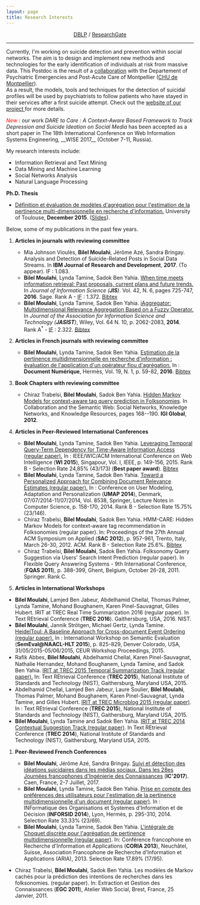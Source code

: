 ```yaml
---
layout: page
title: Research Interests
---
```


<div align="center">
<a href="http://dblp.uni-trier.de/pers/hd/m/Moulahi:Bilel" target="_blank">DBLP</a> / <a href="https://www.researchgate.net/profile/Bilel_Moulahi" target="_blank">ResearchGate</a> 
</div>

----

Currently, I'm working on suicide detection and prevention within social networks. The aim is to design and implement new methods and technologies for the early identification of individuals at risk from massive data. This Postdoc is the result of a <a href = "http://advanse.lirmm.fr/dontdoit/">collaboration</a> with the Departement of Psychiatric Emergencies and Post-Acute Care of Montpellier ([CHU de Montpellier](http://www.chu-montpellier.fr/)).  
As a result, the models, tools and techniques for the detection of suicidal profiles will be used by psychiatrists to follow patients who have stayed in their services after a first suicide attempt.
Check out the <a href = "http://advanse.lirmm.fr/dontdoit/">website of our project </a> for more details.

<link href="//maxcdn.bootstrapcdn.com/font-awesome/4.1.0/css/font-awesome.min.css" rel="stylesheet">
<i class='fa fa-bell faa-ring animated fa-1x' style="color: red;">  New </i> : our work <i>DARE to Care : A Context-Aware Based Framework to Track Depression
and Suicide Ideation on Social Media</i> has been accepted as a short paper in The 18th International Conference on Web Information Systems Engineering, __WISE 2017__ (October 7-11, Russia).   

My research interests include:

- Information Retrieval and Text Mining
- Data Mining and Machine Learning
- Social Networks Analysis
- Natural Language Processing


**Ph.D. Thesis**

   * [Définition et évaluation de modèles d'agrégation pour l'estimation de la pertinence multi-dimensionnelle en recherche d'information.](https://hal-univ-tlse2.archives-ouvertes.fr/tel-01249652/file/Thesis_Moulahi_2015.pdf) University of Toulouse, __December 2015__. ([Slides](http://www.slideshare.net/ptithacker/dfinition-et-valuation-de-modles-dagrgation-pour-lestimation-de-la-pertinence-multidimensionnelle-en-recherche-dinformation)).


Below, some of my publications in the past few years.  


1. **Articles in journals with reviewing committee**
   
   
   * Mia Johnson Vioulès, **Bilel Moulahi**, Jérôme Azé, Sandra Bringay. Analysis and Detection of Suicide-Related Posts in Social Data Streams. In **IBM Journal of Research and Development**, __2017__. (To appear). IF : 1.083.   
   * **Bilel Moulahi**, Lynda Tamine, Sadok Ben Yahia. [When time meets information retrieval: Past proposals, current plans and future trends.]( https://www.irit.fr/publis/IRIS/JIS2016_MTB.pdf) In <i>Journal of Information Science (__JIS__)</i>. Vol. 42, N. 6, pages 725-747, __2016__. Sage. Rank A - <a href = "https://goo.gl/Cwh7cuIF5"> [IF](https://goo.gl/W9HC24) </a> : 1.372. [Bibtex](http://dblp.uni-trier.de/rec/bibtex/journals/jis/MoulahiTY16)
   * **Bilel Moulahi**, Lynda Tamine, Sadok Ben Yahia. [iAggregator: Multidimensional Relevance Aggregation Based on a Fuzzy Operator.](https://www.irit.fr/publis/SIG/Moulahi_et_al_Jasist2014.pdf) In <i>Journal of the Association for Information Science and Technology (__JASIST__)</i>, Wiley, Vol. 64 N. 10, p. 2062-2083, __2014__. Rank A<sup>&#42;</sup> - [IF](goo.gl/BPgEKG) : 2.322. [Bibtex](http://dblp.uni-trier.de/rec/bibtex/journals/jasis/MoulahiTY14)
   
1. **Articles in French journals with reviewing committee**
	* **Bilel Moulahi**, Lynda Tamine, Sadok Ben Yahia. [Estimation de la pertinence multidimensionnelle en recherche d'information : évaluation de l'application d'un opérateur flou d'agrégation.](https://www.irit.fr/publis/IRIS/RevueDN2016_MTB.pdf) In : __Document Numérique__, Hermès, Vol. 19, N. 1, p. 59-82, __2016__. [Bibtex](http://dblp.uni-trier.de/rec/bibtex/journals/dn/MoulahiTY16)
1. **Book Chapters with reviewing committee**
    * Chiraz Trabelsi, **Bilel Moulahi**, Sadok Ben Yahia. [Hidden Markov Models for context-aware tag query prediction in Folksonomies](https://books.google.fr/books?id=yqOeBQAAQBAJ&pg=PA168&lpg=PA168&dq=Hidden+Markov+Models+for+context-aware+tag+query+prediction+in+Folksonomies.+In+Collaboration+and+the+Semantic+Web:+Social+Networks&source=bl&ots=avGg4p6FUM&sig=bUdbx-rxkMvchxL6_-DpYvjsPis&hl=en&sa=X&ved=0ahUKEwicotmR_o7QAhWG6RQKHcgoAkkQ6AEIIzAB#v=onepage&q=Hidden%20Markov%20Models%20for%20context-aware%20tag%20query%20prediction%20in%20Folksonomies.%20In%20Collaboration%20and%20the%20Semantic%20Web%3A%20Social%20Networks&f=false). In Collaboration and the Semantic Web: Social Networks, Knowledge Networks, and Knowledge Resources, pages 168--190. __IGI Global__, __2012__.
    
1. **Articles in Peer-Reviewed International Conferences**
    
   * **Bilel Moulahi**, Lynda Tamine, Sadok Ben Yahia. [Leveraging Temporal Query-Term Dependency for Time-Aware Information Access (regular paper).](https://www.irit.fr/publis/SIG/2015_WI_MTB.pdf) In : IEEE/WIC/ACM International Conference on Web Intelligence (__WI 2015__), Singapour, Vol. I, IEEE, p. 149-156, 2015. Rank B - Selection Rate 24,85% (43/173) (**Best paper award**). [Bibtex](http://dblp.uni-trier.de/rec/bibtex/conf/webi/MoulahiTY15)
   * **Bilel Moulahi**, Lynda Tamine, Sadok Ben Yahia. [Toward a Personalized Approach for Combining Document Relevance Estimates (regular paper).](https://www.irit.fr/publis/SIG/Moulahi_et_al_Umap2014.pdf) In : Conference on User Modeling, Adaptation and Personalization (__UMAP 2014__), Denmark, 07/07/2014-11/07/2014, Vol. 8538, Springer, Lecture Notes in Computer Science, p. 158-170, 2014.  Rank B - Selection Rate 15.75% (23/146). 
   * Chiraz Trabelsi, **Bilel Moulahi**, Sadok Ben Yahia. HMM-CARE: Hidden Markov Models for context-aware tag recommendation in Folksonomies (regular paper). In: Proceedings of the 27th Annual ACM Symposium on Applied (__SAC 2012__), p. 957-961, Trento, Italy, March 26-30, 2012. ACM.  Rank B - Selection Rate 25.6%. [Bibtex](http://dblp.uni-trier.de/rec/bibtex/conf/um/MoulahiTY14)
   * Chiraz Trabelsi, **Bilel Moulahi**, Sadok Ben Yahia. Folksonomy Query Suggestion via Users' Search Intent Prediction (regular paper). In Flexible Query Answering Systems - 9th International Conference, (__FQAS 2011__), p. 388-399, Ghent, Belgium, October 26-28, 2011. Springer. Rank C.

1. **Articles in International Workshops**

* **Bilel Moulahi**, Lamjed Ben Jabeur, Abdelhamid Chellal, Thomas Palmer, Lynda Tamine, Mohand Boughanem, Karen Pinel-Sauvagnat, Gilles Hubert. IRIT at TREC Real Time Summarization 2016 (regular paper). In Text REtrieval Conference (__TREC 2016__). Gaithersburg, USA, 2016. NIST.
* **Bilel Moulahi**, Jannik Strötgen, Michael Gertz, Lynda Tamine. [HeidelToul: A Baseline Approach for Cross-document Event Ordering (regular paper).](http://oatao.univ-toulouse.fr/15378/) In : International Workshop on Semantic Evaluation (__SemEval@NAACL-HLT 2015__), p. 825-829, Denver Colorado, USA, 31/05/2015-05/06/2015, CEUR Workshop Proceedings, 2015. 
*  Raﬁk Abbes, **Bilel Moulahi**, Abdelhamid Chellal, Karen Pinel-Sauvagnat, Nathalie Hernandez, Mohand Boughanem, Lynda Tamine, and Sadok Ben Yahia. [IRIT at TREC 2015 Temporal Summarization Track  (regular paper).](http://trec.nist.gov/act_part/conference/papers/IRIT-TS.pdf) In: Text REtrieval Conference (__TREC 2015__), National Institute of Standards and Technology (NIST), Gaithersburg, Maryland USA, 2015.
* Abdelhamid Chellal, Lamjed Ben Jabeur, Laure Soulier, **Bilel Moulahi**, Thomas Palmer, Mohand Boughanem, Karen Pinel-Sauvagnat, Lynda Tamine, and Gilles Hubert. [IRIT at TREC Microblog 2015 (regular paper)](http://trec.nist.gov/act_part/conference/papers/IRIT-MB.pdf). In : Text REtrieval Conference (__TREC 2015__), National Institute of Standards and Technology (NIST), Gaithersburg, Maryland USA, 2015. 
* **Bilel Moulahi**, Lynda Tamine and Sadok Ben Yahia. [IRIT at TREC 2014 Contextual Suggestion Track  (regular paper)](http://trec.nist.gov/pubs/trec23/papers/pro-IRIT_cs.pdf). In Text REtrieval Conference (__TREC 2014__), National Institute of Standards and Technology (NIST), Gaithersburg, Maryland USA, 2015.

1. **Peer-Reviewed French Conferences**

   * **Bilel Moulahi**, Jérôme Azé, Sandra Bringay. [Suivi et détection des idéations suicidaires dans les médias sociaux. Dans les 28es Journées francophones d'Ingénierie des Connaissances](https://hal.archives-ouvertes.fr/hal-01569464/document) (__IC'2017__). Caen, France, 2-7 Juillet, 2017.
   * **Bilel Moulahi**, Lynda Tamine, Sadok Ben Yahia. [Prise en compte des préférences des utilisateurs pour l'estimation de la pertinence multidimensionnelle d'un document (regular paper)](http://inforsid.fr/Lyon2014/wp-content/uploads/papiers/18_paper_42.pdf). In : INFormatique des Organisations et Systemes d'Information et de Décision (__INFORSID 2014__), Lyon, Hermès, p. 295-310, 2014. Selection Rate 33.33% (23/69).
   * **Bilel Moulahi**, Lynda Tamine, Sadok Ben Yahia. [L'intégrale de Choquet discrète pour l'agrégation de pertinence multidimensionnelle (regular paper)](http://coria.unine.ch/coria/coria2013_64.pdf). In: Conférence francophone en Recherche d'Information et Applications (__CORIA 2013__), Neuchâtel, Suisse, Association Francophone de Recherche d'Information et Applications (ARIA), 2013. Selection Rate 17.89% (17/95).
  *  Chiraz Trabelsi, **Bilel Moulahi**, Sadok Ben Yahia.  Les modèles de Markov cachés pour la prédiction des intentions de recherches dans les folksonomies. (regular paper). In: Extraction et Gestion des Connaissances (__EGC 2011__), Atelier Web Social, Brest, France, 25 Janvier, 2011.
    


